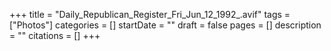 +++
title = "Daily_Republican_Register_Fri_Jun_12_1992_.avif"
tags = ["Photos"]
categories = []
startDate = ""
draft = false
pages = []
description = ""
citations = []
+++
